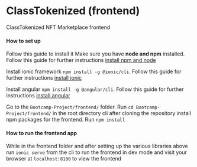 # ClassTokenized (frontend)
ClassTokenized NFT Marketplace frontend

#### How to set up

Follow this guide to install it
Make sure you have **node and npm** installed. Follow this guide for further instructions [install npm and node](https://radixweb.com/blog/installing-npm-and-nodejs-on-windows-and-mac)

Install ionic framework
`npm install -g @ionic/cli`. Follow this guide for further instructions [install ionic](https://ionicframework.com/docs/intro/cli)


Install angular
`npm install -g @angular/cli`. Follow this guide for further instructions [install angular](https://angular.io/guide/setup-local)

Go to the `Bootcamp-Project/frontend/` folder. Run `cd Bootcamp-Project/frontend/` in the root directory cli after cloning the repository
install npm packages for the frontend. Run `npm install`


#### How to run the frontend app

While in the frontend folder and after setting up the various libraries above run `ionic serve` from the cli to run the frontend in dev mode and visit your browser at `localhost:8100` to view the frontend